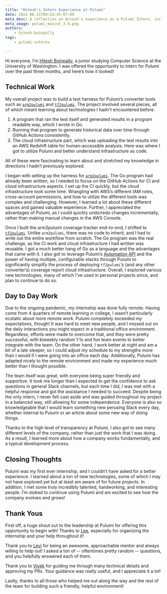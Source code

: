 ```yaml
---
title: "Hitesh's Intern Experience at Pulumi"
date: 2021-06-11T09:53:45-07:00
meta_desc: A reflection on Hitesh's experience as a Pulumi Intern, including what he worked on and learned.
meta_image: pulumi_mascot_3.0.png
authors:
    - hitesh-boinpally
tags:
    - pulumi-interns

---
```


Hi everyone, I’m [Hitesh Boinpally](https://www.linkedin.com/in/hitesh-boinpally), a junior studying Computer Science at the University of Washington. I was offered the opportunity to intern for Pulumi over the past three months, and here’s how it looked!

<!--more-->

## Technical Work

My overall project was to build a test harness for Pulumi’s converter tools such as [`arm2pulumi`](https://github.com/pulumi/arm2pulumi) and [`tf2pulumi`](https://github.com/pulumi/tf2pulumi). The project involved several pieces, all of which meant learning about technologies I hadn’t encountered before.

1. A program that ran the test itself and generated results in a program readable way, which I wrote in Go.
2. Running that program to  generate historical data over time through GitHub Actions consistently.
3. The cloud infrastructure part, which was uploading the test results into an AWS Redshift table for human-accessible analysis. Here was where I got to utilize Pulumi and better understand infrastructure as code.

All of these were fascinating to learn about and stretched my knowledge in directions I hadn’t previously explored.

I began with setting up the harness for [`arm2pulumi`](https://github.com/pulumi/arm2pulumi). The Go program had already been written, so I needed to focus on the GitHub Actions for CI and cloud infrastructure aspects. I set up the CI quickly, but the cloud infrastructure took some time. Wrangling with AWS’s different IAM roles, cross-account permissions, and how to utilize the different tools was complex and challenging. However, I learned a lot about these different spaces and gained valuable experience. Further, I appreciated the advantages of Pulumi, as I could quickly undo/redo changes incrementally, rather than making manual changes in the AWS Console.

Once I built the arm2pulumi coverage tracker end-to-end, I shifted to [`tf2pulumi`](https://github.com/pulumi/tf2pulumi). Unlike `arm2pulumi`, there was no code to inherit, and I had to write out the entire workflow from scratch. The Go program was the real challenge, as the CI work and cloud infrastructure I had written was reusable. I got a much better hang of Go as a language and the advantages that came with it. I also got to leverage Pulumi’s [Automation API](/docs/using-pulumi/automation-api/) and the power of having multiple, configurable stacks through Pulumi to significantly simplify the process of deploying `tf2pulumi`’s (and any other converter’s) coverage report cloud infrastructure. Overall, I explored various new technologies, many of which I’ve used in personal projects since, and plan to continue to do so.

## Day to Day Work

Due to the ongoing pandemic, my internship was done fully remote. Having come from 4 quarters of remote learning in college, I wasn’t particularly ecstatic about more remote work. Pulumi completely exceeded my expectations, though!  It was hard to meet new people, and I missed out on the daily interactions you might expect in a traditional office environment. Regardless, efforts were made to overcome that, and they were pretty successful, with biweekly random 1:1s and fun team events to better integrate with the team. On the other hand, I work better at night and am a bit of a late sleeper, so I could adjust my schedule to my strengths more than I would if I were going into an office each day. Additionally, Pulumi has adapted nicely to the remote environment and made my experience much better than I thought possible.

The team itself was great, with everyone being super friendly and supportive. It took me longer than I expected to get the confidence to ask questions in general Slack channels, but each time I did, I was met with a helpful response and got the assistance I needed to succeed. Despite being the only intern, I never felt cast aside and was guided throughout my project in a balanced way, still allowing for some independence. Everyone is also so knowledgeable that I would learn something new perusing Slack every day, whether internal to Pulumi or an article about some new way of doing things.

Thanks to the high level of transparency at Pulumi, I also got to see many different levels of the company, rather than just the work that I was doing. As a result, I learned more about how a company works fundamentally, and a typical development process.

## Closing Thoughts

Pulumi was my first ever internship, and I couldn’t have asked for a better experience. I learned about a ton of new technologies, some of which I may not have explored yet but at least am aware of for future projects. In addition, I met some truly incredibly talented, hardworking, and interesting people. I’m stoked to continue using Pulumi and am excited to see how the company evolves and grows!

## Thank Yous

First off, a huge shout out to the leadership at Pulumi for offering this opportunity to begin with! Thanks to [Lee](https://github.com/leezen), especially for organizing the internship and your help throughout it!

Thank you to [Levi](https://github.com/lblackstone) for being an awesome, approachable mentor and always willing to help out! I asked a ton of -- oftentimes pretty random -- questions, and you helpfully answered each of them.

Thank you to [Vivek](https://github.com/viveklak) for guiding me through many technical details and approving my PRs. Your guidance was really useful, and I appreciate it a lot!

Lastly, thanks to all those who helped me out along the way and the rest of the team for building such a friendly, helpful environment!
